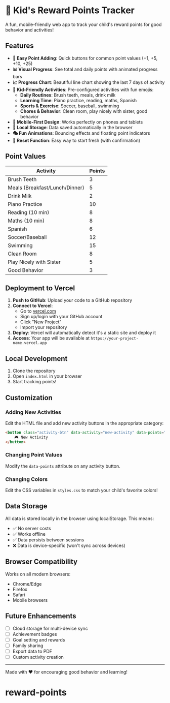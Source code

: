 # 🎉 Kid's Reward Points Tracker

A fun, mobile-friendly web app to track your child's reward points for good behavior and activities!

## Features

- **🎯 Easy Point Adding**: Quick buttons for common point values (+1, +5, +10, +25)
- **📊 Visual Progress**: See total and daily points with animated progress bars
- **📈 Progress Chart**: Beautiful line chart showing the last 7 days of activity
- **🎨 Kid-Friendly Activities**: Pre-configured activities with fun emojis:
  - **Daily Routines**: Brush teeth, meals, drink milk
  - **Learning Time**: Piano practice, reading, maths, Spanish
  - **Sports & Exercise**: Soccer, baseball, swimming
  - **Chores & Behavior**: Clean room, play nicely with sister, good behavior
- **📱 Mobile-First Design**: Works perfectly on phones and tablets
- **💾 Local Storage**: Data saved automatically in the browser
- **🎭 Fun Animations**: Bouncing effects and floating point indicators
- **🔄 Reset Function**: Easy way to start fresh (with confirmation)

## Point Values

| Activity | Points |
|----------|--------|
| Brush Teeth | 3 |
| Meals (Breakfast/Lunch/Dinner) | 5 |
| Drink Milk | 2 |
| Piano Practice | 10 |
| Reading (10 min) | 8 |
| Maths (10 min) | 8 |
| Spanish | 6 |
| Soccer/Baseball | 12 |
| Swimming | 15 |
| Clean Room | 8 |
| Play Nicely with Sister | 5 |
| Good Behavior | 3 |

## Deployment to Vercel

1. **Push to GitHub**: Upload your code to a GitHub repository
2. **Connect to Vercel**: 
   - Go to [vercel.com](https://vercel.com)
   - Sign up/login with your GitHub account
   - Click "New Project"
   - Import your repository
3. **Deploy**: Vercel will automatically detect it's a static site and deploy it
4. **Access**: Your app will be available at `https://your-project-name.vercel.app`

## Local Development

1. Clone the repository
2. Open `index.html` in your browser
3. Start tracking points!

## Customization

### Adding New Activities
Edit the HTML file and add new activity buttons in the appropriate category:

```html
<button class="activity-btn" data-activity="new-activity" data-points="10">
    🎮 New Activity
</button>
```

### Changing Point Values
Modify the `data-points` attribute on any activity button.

### Changing Colors
Edit the CSS variables in `styles.css` to match your child's favorite colors!

## Data Storage

All data is stored locally in the browser using localStorage. This means:
- ✅ No server costs
- ✅ Works offline
- ✅ Data persists between sessions
- ❌ Data is device-specific (won't sync across devices)

## Browser Compatibility

Works on all modern browsers:
- Chrome/Edge
- Firefox
- Safari
- Mobile browsers

## Future Enhancements

- [ ] Cloud storage for multi-device sync
- [ ] Achievement badges
- [ ] Goal setting and rewards
- [ ] Family sharing
- [ ] Export data to PDF
- [ ] Custom activity creation

---

Made with ❤️ for encouraging good behavior and learning!
# reward-points
